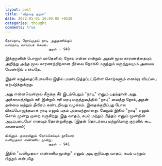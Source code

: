 ```yaml
---
layout: post
title: "விந்தை குறள்"
date: 2022-05-01 10:00:00 +0530
categories: thought
comments: true
---
```

```
நோய்நாடி நோய்முதல் நாடி அதுதணிக்கும்
வாய்நாடி வாய்ப்பச் செயல்.
                    குறள் - 948
```


இக்குறளின் பொருள் யாதெனில், நோய் என்ன என்றும் அதன் மூல காரணத்தையும் அறிந்து
அந்த மூல காரணத்திற்கான தீர்வை நோக்கி மருந்தும் மருத்துவமும் அமைய வேண்டும் என்பதே.

இதன் கருத்தைப்போலவே இதில் பயன்படுத்தப்பட்டுள்ள சொற்களும் எனக்கு வியப்பை ஏற்படுத்துகிறது.

அது என்னவென்றால் சீருக்கு சீர் இடம்பெறும் "நாடி" எனும் பதம்தான் அது.
அக்காலத்திலும் சரி இன்றும் சரி மரபு மருத்துவத்தில் "நாடி" வைத்து நோய்,அதன் தன்மை மற்றும் தீவிரம் கண்டறிவது வழக்கம்.
இதைக்குறிப்பது போல மிகப்பொருத்தமாக நாடி எனும் பதம் அமைந்துள்ளது. மேலும் இதில் "நாடி" எனும் சொல் மூன்று முறை வருகிறது.
இது வாதம், கபம் மற்றும் பித்தம் எனும் மூன்றின் அடிப்படையோ எனவும் தோன்றுகிறது. (இதன் தொடர்பை மற்றுமொரு குறளில் கூட காணலாம்)

```
மிகினும் குறையினும் நோய்செய்யும் நூலோர்
வளிமுதலா எண்ணிய மூன்று.
                    குறள் - 941
```


இதில் "வளிமுதலா எண்ணிய மூன்று" எனும் அடி குறிப்பது வாதம், கபம் மற்றும் பித்தம் என்பதே.


